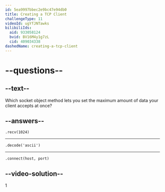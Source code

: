 ```yaml
---
id: 5ea9997bbec2e9bc47e94db0
title: Creating a TCP Client
challengeType: 11
videoId: ugYfJNTawks
bilibiliIds:
  aid: 933058124
  bvid: BV16M4y1g7zL
  cid: 409034338
dashedName: creating-a-tcp-client
---
```


# --questions--

## --text--

Which socket object method lets you set the maximum amount of data your client accepts at once?

## --answers--

`.recv(1024)`

---

`.decode('ascii')`

---

`.connect(host, port)`

## --video-solution--

1

